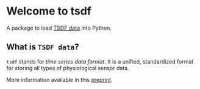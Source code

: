 # Welcome to tsdf

A package to load [TSDF data](https://arxiv.org/abs/2211.11294) into Python.

## What is `TSDF data`?

`tsdf` stands for _time series data format_.
It is a unified, standardized format for storing all types of physiological sensor data.

More information available in this [preprint](https://arxiv.org/abs/2211.11294).